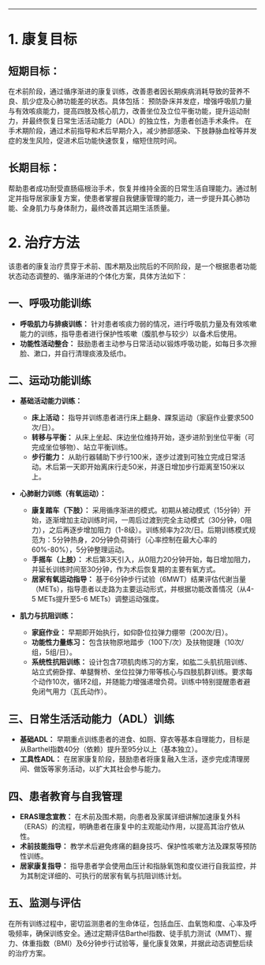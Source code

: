 ***

# **1. 康复目标**

## **短期目标：**
在术前阶段，通过循序渐进的康复训练，改善患者因长期疾病消耗导致的营养不良、肌少症及心肺功能差的状态。具体包括： 预防卧床并发症，增强呼吸肌力量与有效咳痰能力，提高四肢及核心肌力，改善坐位及立位平衡功能，提升运动耐力，并最终恢复日常生活活动能力（ADL）的独立性，为患者创造手术条件。
在手术期阶段，通过术前指导和术后早期介入，减少肺部感染、下肢静脉血栓等并发症的发生风险，促进术后功能快速恢复，缩短住院时间。

## **长期目标：**
帮助患者成功耐受直肠癌根治手术，恢复并维持全面的日常生活自理能力。通过制定并指导居家康复方案，使患者掌握自我健康管理的能力，进一步提升其心肺功能、全身肌力与身体耐力，最终改善其远期生活质量。

# **2. 治疗方法**

该患者的康复治疗贯穿于术前、围术期及出院后的不同阶段，是一个根据患者功能状态动态调整的、循序渐进的个体化方案，具体方法如下：

## **一、呼吸功能训练**
*   **呼吸肌力与排痰训练：** 针对患者咳痰力弱的情况，进行呼吸肌力量及有效咳嗽能力的训练，指导患者进行保护性咳嗽（腹肌参与较少）以备术后使用。
*   **功能性活动整合：** 鼓励患者主动参与日常活动以锻炼呼吸功能，如每日多次擦脸、漱口，并自行清理痰液及纸巾。

## **二、运动功能训练**
*   **基础活动能力训练：**
    *   **床上活动：** 指导并训练患者进行床上翻身、踝泵运动（家庭作业要求500次/日）。
    *   **转移与平衡：** 从床上坐起、床边坐位维持开始，逐步进阶到坐位平衡（可完成坐位够物）、站立平衡训练。
    *   **步行能力：** 从助行器辅助下步行100米，逐步过渡到可独立完成日常活动。术后第一天即开始离床行走50米，并逐日增加步行距离至150米以上。

*   **心肺耐力训练（有氧运动）：**
    *   **康复踏车（下肢）：** 采用循序渐进的模式。初期从被动模式（15分钟）开始，逐渐增加主动训练时间，一周后过渡到完全主动模式（30分钟，0阻力），之后再逐步增加阻力（1-8级）。训练频率为2次/日。后期训练模式规范为：5分钟热身，20分钟负荷骑行（心率控制在最大心率的60%-80%），5分钟整理运动。
    *   **手摇车（上肢）：** 术后第3天引入，从0阻力20分钟开始，每日增加阻力，并延长训练时间至30分钟，作为术后恢复期的主要有氧方式。
    *   **居家有氧运动指导：** 基于6分钟步行试验（6MWT）结果评估代谢当量（METs），指导患者以走路为主要运动形式，并根据功能改善情况（从4-5 METs提升至5-6 METs）调整运动强度。

*   **肌力与抗阻训练：**
    *   **家庭作业：** 早期即开始执行，如仰卧位拉弹力绷带（200次/日）。
    *   **功能性力量练习：** 包含扶物原地踏步（100下/次）及扶物提踵（10次/组，5组/日）。
    *   **系统性抗阻训练：** 设计包含7项肌肉练习的方案，如肱二头肌抗阻训练、站立式俯卧撑、单腿臀桥、坐位拉弹力带等核心与四肢肌群训练。要求每个动作10次，循环2组，并随能力增强递增负荷。训练中特别提醒患者避免闭气用力（瓦氏动作）。

## **三、日常生活活动能力（ADL）训练**
*   **基础ADL：** 早期重点训练患者的进食、如厕、穿衣等基本自理能力，目标是从Barthel指数40分（依赖）提升至95分以上（基本独立）。
*   **工具性ADL：** 在居家康复阶段，鼓励患者将康复融入生活，逐步完成清理房间、做饭等家务活动，以扩大其社会参与能力。

## **四、患者教育与自我管理**
*   **ERAS理念宣教：** 在术前及围术期，向患者及家属详细讲解加速康复外科（ERAS）的流程，明确患者在康复中的主观能动作用，以提高其治疗依从性。
*   **术前技能指导：** 教学术后避免疼痛的翻身技巧、保护性咳嗽方法及踝泵等预防性训练。
*   **居家康复指导：** 指导患者学会使用血压计和指脉氧饱和度仪进行自我监控，并为其制定详细的、可执行的居家有氧与抗阻训练计划。

## **五、监测与评估**
在所有训练过程中，密切监测患者的生命体征，包括血压、血氧饱和度、心率及呼吸频率，确保训练安全。通过定期评估Barthel指数、徒手肌力测试（MMT）、握力、体重指数（BMI）及6分钟步行试验等，量化康复效果，并据此动态调整后续的治疗方案。